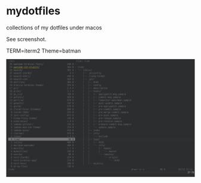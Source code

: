 # mydotfiles
collections of my dotfiles under macos

See screenshot.

TERM=iterm2
Theme=batman

![screenshot](https://github.com/i3d/mydotfiles/blob/master/Screen%20Shot%202020-04-08%20at%2021.39.38.png)
